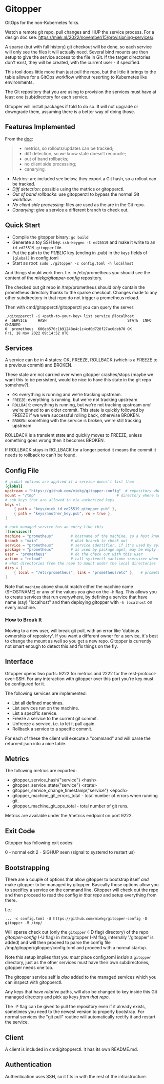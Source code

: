 # Gitopper

GitOps for the non-Kubernetes folks.

Watch a remote git repo, pull changes and HUP the service process. For a design doc see:
<https://miek.nl/2022/november/15/provisioning-services/>.

A sparse (but with full history) git checkout will be done, so each service will only see the files
it will actually need. Several bind mounts are then setup to give the service access to the file in
Git. If the target directories don't exist, they will be created, with the current user - if
specified.

This tool does little more than just pull the repo, but the little it brings to the table allows for
a GitOps workflow without resorting to Kubernetes like environments.

The Git repository that you are using to provision the services must have at least one
(sub)directory for each service.

Gitopper will install packages if told to do so. It will not upgrade or downgrade them, assuming
there is a better way of doing those.

## Features Implemented

From the [doc](https://miek.nl/2022/november/15/provisioning-services/):

> * metrics, so rollouts/updates can be tracked;
> * diff detection, so we know state doesn’t reconcile;
> * out of band rollbacks;
> * no client side processing;
> * canarying.

- *Metrics*: are included see below, they export a Git hash, so a rollout can be tracked.
- *Diff detection*: possible using the metrics or gitopperctl.
- *Out of band rollbacks*: use gitopperctl to bypass the normal Git workflow.
- *No client side processing*: files are used as the are in the Git repo.
- *Canarying*: give a service a different branch to check out.

## Quick Start

- Compile the gitopper binary: `go build`
- Generate a toy SSH key: `ssh-keygen -t ed25519` and make it write to an `id_ed25519_gitopper` file.
- Put the path to the *PUBLIC* key (ending in .pub) in the `keys` fields of `[global]` in config.toml
- Start as root: `sudo ./gitopper -c config.toml -h localhost`

And things should work then. I.e. in /etc/prometheus you should see the content of the
*miekg/gitopper-config* repository.

The checked out git repo in /tmp/prometheus should _only_ contain the prometheus directory thanks to
the sparse checkout. Changes made to any other subdirectory in that repo do not trigger a prometheus
reload.

Then with cmd/gitopperctl/gitopperctl you can query the server:

~~~
./gitopperctl -i <path-to-your-key> list service @localhost
#  SERVICE     HASH                                     STATE  INFO  CHANGED
0  prometheus  606eb576c1b91248e4c1c4cd0d720f27ac0deb70 OK           Fri, 18 Nov 2022 09:14:52 UTC
~~~

## Services

A service can be in 4 states: OK, FREEZE, ROLLBACK (which is a FREEZE to a previous commit) and
BROKEN.

These state are not carried over when gitopper crashes/stops (maybe we want this to be persistent,
would be nice to have this state in the git repo somehow?).

* `OK`: everything is running and we're tracking upstream.
* `FREEZE`: everything is running, but we're not tracking upstream.
* `ROLLBACK`: everything is running, but we're not tracking upstream *and* we're pinned to an older
  commit. This state is quickly followed by FREEZE if we were successful rolling back, otherwise
  BROKEN.
* `BROKEN`: something with the service is broken, we're still tracking upstream.

ROLLBACK is a transient state and quickly moves to FREEZE, unless something goes wrong then it
becomes BROKEN.

If ROLLBACK stays in ROLLBACK for a longer period it means the commit it needs to rollback to can't
be found.

## Config File

~~~ toml
# global options are applied if a service doens't list them
[global]
upstream = "https://github.com/miekg/gitopper-config"  # repository where to download from
mount = "/tmp"                                     # directory where to download to, mount+service is used as path
# ssh keys that are allowed in via authorized keys
keys =[
	{ path = "keys/miek_id_ed25519_gitopper.pub" },
	{ path = "keys/another_key.pub", ro = true },
]

# each managed service has an entry like this
[[services]]
machine = "prometheus"        # hostname of the machine, so a host knows when to pick this up.
branch = "main"               # what branch to check out
service = "prometheus"        # service identifier, if it's used by systemd it must be the systemd service name
package = "prometheus"        # as used by package mgmt, may be empty (not implemented yet)
user = "prometheus"           # do the check out with this user
action = "reload"             # call systemctl <action> <service> when the git repo changes, may be empty
# what directories from the repo to mount under the local directories
dirs = [
    { local = "/etc/prometheus", link = "prometheus/etc" },   # prometheus/etc *in the repo* should be mounted under /etc/prometheus
]
~~~

Note that `machine` above should match either the machine name ($HOSTNAME) or any of the values you
give on the `-h` flag. This allows you to create services that run everywhere, by defining a service
that have name (say) "localhost" and then deploying gitopper with `-h localhost` on every machine.

### How to Break It

Moving to a new user, will break git pull, with an error like 'dubious ownership of reposiory'. If
you want a different owner for a service, it's best to change the mount as well so you get a new
repo. Gitopper is currently not smart enough to detect this and fix things on the fly.

## Interface

Gitopper opens two ports: 9222 for metrics and 2222 for the rest-protocol-over-SSH. For any
interaction with gitopper over this port you're key must be configured for it.

The following services are implemented:

* List all defined machines.
* List services run on the machine.
* List a specific service.
* Freeze a service to the current git commit.
* Unfreeze a service, i.e. to let it pull again.
* Rollback a service to a specific commit.

For each of these the client will execute a "command" and will parse the returned json into a nice
table.

## Metrics

The following metrics are exported:

* gitopper_service_hash{"service"} \<hash\>
* gitopper_service_state{"service"} \<state\>
* gitopper_service_change_timestamp{"service"} \<epoch\>
* gitopper_machine_git_errors_total - total number of errors when running git.
* gitopper_machine_git_ops_total - total number of git runs.

Metrics are available under the /metrics endpoint on port 9222.

## Exit Code

Gitopper has following exit codes:

0 - normal exit
2 - SIGHUP seen (signal to systemd to restart us)

## Bootstrapping

There are a couple of options that allow gitopper to bootstrap itself *and* make gitopper to be
managed by gitopper. Basically those options allow you to specificy a service on the command line.
Gitopper will check out the repo and then proceed to read the config *in that repo* and setup
everything from there.

I.e.:

~~~
... -c config.toml -U https://github.com/miekg/gitopper-config -D gitopper -M /tmp/
~~~

Will sparse check out (only the `gitopper` (-D flag) directory) of the repo *gitopper-config* (-U flag)
in /tmp/gitopper (-M flag, internally '/gitopper' is added) and will then proceed to parse the
config file /tmp/gitopper/gitopper/config.toml and proceed with a normal startup.

Note this setup implies that you *must* place config.toml *inside* a `gitopper` directory, just as
the other services must have their own subdirectories, gitopper needs one too.

The gitopper service self is *also* added to the managed services which you can inspect with
gitopperctl.

Any keys that have *relative* paths, will also be changed to key inside this Git managed directory
and pick up keys *from that repo*.

The `-P` flag can be given to pull the repository even if it already exists, sometimes you need to
the newest version to properly bootstrap. For normal services the "git pull" routine will
automatically rectify it and restart the service.

## Client

A client is included in cmd/gitopperctl. It has its own README.md.

## Authentication

Authentication uses SSH, so it fits in with the rest of the infrastructure.
